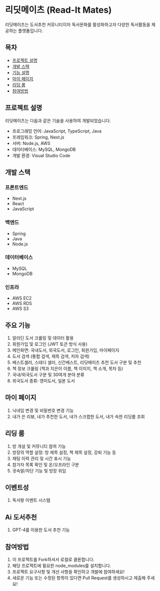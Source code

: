# 리딧메이츠 (Read-It Mates)

리딧메이츠는 도서추천 커뮤니티이자 독서문화를 활성화하고자 다양한 독서활동을 제공하는 플랫폼입니다.

## 목차

- [프로젝트 설명](#프로젝트-설명)
- [개발 스택](#개발-스택)
- [기능 설명](#기능-설명)
- [마이 페이지](#마이-페이지)
- [리딩 룸](#리딩-룸)
- [참여방법](#참여방법)

## 프로젝트 설명

리딧메이츠는 다음과 같은 기술을 사용하여 개발되었습니다.

- 프로그래밍 언어: JavaScript, TypeScript, Java
- 프레임워크: Spring, Next.js
- 서버: Node.js, AWS
- 데이터베이스: MySQL, MongoDB
- 개발 환경: Visual Studio Code

## 개발 스택

### 프론트엔드

- Next.js
- React
- JavaScript

### 백엔드

- Spring
- Java
- Node.js

### 데이터베이스

- MySQL
- MongoDB

### 인프라

- AWS EC2
- AWS RDS
- AWS S3

## 주요 기능

1. 알라딘 도서 크롤링 및 데이터 활용
2. 회원가입 및 로그인 (JWT 토큰 방식 사용)
3. 메인화면: 국내도서, 외국도서, 로그인, 회원가입, 마이페이지
4. 도서 검색 (통합 검색, 제목 검색, 저자 검색)
5. 베스트셀러, 스테디 셀러, 신간베스트, 리딧메이츠 추천 도서 구분 및 추천
6. 책 정보 크롤링 (책과 지은이 이름, 책 이미지, 책 소개, 목차 등)
7. 국내/외국도서 구분 및 30여개 분야 분류
8. 외국도서 종류: 영미도서, 일본 도서

## 마이 페이지

1. 닉네임 변경 및 비밀번호 변경 기능
2. 내가 쓴 리뷰, 내가 추천한 도서, 내가 스크랩한 도서, 내가 속한 리딩룸 조회

## 리딩 룸

1. 방 개설 및 커뮤니티 참여 기능
2. 방장의 역할 설정: 방 제목 설정, 책 제목 설정, 강퇴 기능 등
3. 채팅 이력 관리 및 시간 표시 기능
4. 참가자 목록 확인 및 온/오프라인 구분
5. 귓속말/차단 기능 및 방장 위임

## 이벤트성

1. 독서왕 이벤트 시스템

## Ai 도서추천

1. GPT-4를 이용한 도서 추천 기능

## 참여방법

1. 이 프로젝트를 Fork하셔서 로컬로 클론합니다.
2. 해당 프로젝트에 필요한 node_modules를 설치합니다.
3. 프로젝트 요구사항 및 개선 사항을 확인하고 개발에 참여하세요!
4. 새로운 기능 또는 수정된 항목이 있다면 Pull Request를 생성하시고 제출해 주세요!
